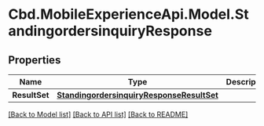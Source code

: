 # Cbd.MobileExperienceApi.Model.StandingordersinquiryResponse

## Properties

Name | Type | Description | Notes
------------ | ------------- | ------------- | -------------
**ResultSet** | [**StandingordersinquiryResponseResultSet**](StandingordersinquiryResponseResultSet.md) |  | [optional] 

[[Back to Model list]](../README.md#documentation-for-models) [[Back to API list]](../README.md#documentation-for-api-endpoints) [[Back to README]](../README.md)

